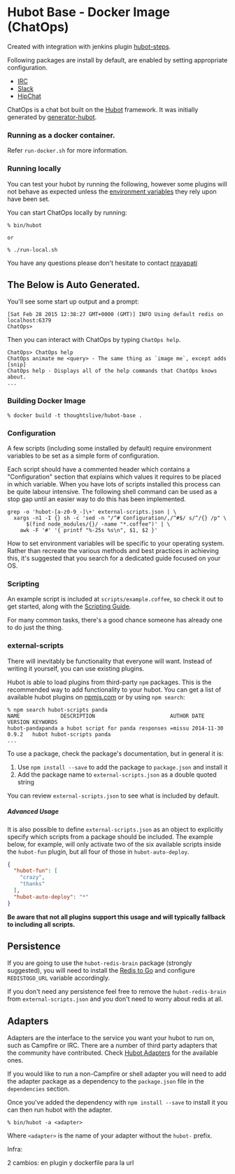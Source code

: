 # Hubot Base - Docker Image (ChatOps)

Created with integration with jenkins plugin [hubot-steps][hubot-steps].

Following packages are install by default, are enabled by setting appropriate configuration.

* [IRC](https://www.npmjs.com/package/hubot-irc)
* [Slack](https://www.npmjs.com/package/hubot-slack)
* [HipChat](https://www.npmjs.com/package/hubot-hipchat)

ChatOps is a chat bot built on the [Hubot][hubot] framework. It was
initially generated by [generator-hubot][generator-hubot].

[hubot]: http://hubot.github.com
[generator-hubot]: https://github.com/github/generator-hubot
[hubot-steps]: https://github.com/ThoughtsLive/hubot-steps

### Running as a docker container.
  
  Refer `run-docker.sh` for more information. 
    
### Running locally

You can test your hubot by running the following, however some plugins will not
behave as expected unless the [environment variables](#configuration) they rely
upon have been set.

You can start ChatOps locally by running:

    % bin/hubot 
    
    or
    
    % ./run-local.sh

You have any questions please don't hesitate to contact [nrayapati](https://github.com/nrayapati)

## The Below is Auto Generated.

You'll see some start up output and a prompt:

    [Sat Feb 28 2015 12:38:27 GMT+0000 (GMT)] INFO Using default redis on localhost:6379
    ChatOps>

Then you can interact with ChatOps by typing `ChatOps help`.

    ChatOps> ChatOps help
    ChatOps animate me <query> - The same thing as `image me`, except adds [snip]
    ChatOps help - Displays all of the help commands that ChatOps knows about.
    ...

### Building Docker Image
  
    % docker build -t thoughtslive/hubot-base .

### Configuration

A few scripts (including some installed by default) require environment
variables to be set as a simple form of configuration.

Each script should have a commented header which contains a "Configuration"
section that explains which values it requires to be placed in which variable.
When you have lots of scripts installed this process can be quite labour
intensive. The following shell command can be used as a stop gap until an
easier way to do this has been implemented.

    grep -o 'hubot-[a-z0-9_-]\+' external-scripts.json | \
      xargs -n1 -I {} sh -c 'sed -n "/^# Configuration/,/^#$/ s/^/{} /p" \
          $(find node_modules/{}/ -name "*.coffee")' | \
        awk -F '#' '{ printf "%-25s %s\n", $1, $2 }'

How to set environment variables will be specific to your operating system.
Rather than recreate the various methods and best practices in achieving this,
it's suggested that you search for a dedicated guide focused on your OS.

### Scripting

An example script is included at `scripts/example.coffee`, so check it out to
get started, along with the [Scripting Guide][scripting-docs].

For many common tasks, there's a good chance someone has already one to do just
the thing.

[scripting-docs]: https://github.com/github/hubot/blob/master/docs/scripting.md

### external-scripts

There will inevitably be functionality that everyone will want. Instead of
writing it yourself, you can use existing plugins.

Hubot is able to load plugins from third-party `npm` packages. This is the
recommended way to add functionality to your hubot. You can get a list of
available hubot plugins on [npmjs.com][npmjs] or by using `npm search`:

    % npm search hubot-scripts panda
    NAME             DESCRIPTION                        AUTHOR DATE       VERSION KEYWORDS
    hubot-pandapanda a hubot script for panda responses =missu 2014-11-30 0.9.2   hubot hubot-scripts panda
    ...


To use a package, check the package's documentation, but in general it is:

1. Use `npm install --save` to add the package to `package.json` and install it
2. Add the package name to `external-scripts.json` as a double quoted string

You can review `external-scripts.json` to see what is included by default.

##### Advanced Usage

It is also possible to define `external-scripts.json` as an object to
explicitly specify which scripts from a package should be included. The example
below, for example, will only activate two of the six available scripts inside
the `hubot-fun` plugin, but all four of those in `hubot-auto-deploy`.

```json
{
  "hubot-fun": [
    "crazy",
    "thanks"
  ],
  "hubot-auto-deploy": "*"
}
```

**Be aware that not all plugins support this usage and will typically fallback
to including all scripts.**

[npmjs]: https://www.npmjs.com

##  Persistence

If you are going to use the `hubot-redis-brain` package (strongly suggested),
you will need to install the [Redis to Go][redistogo] and configure `REDISTOGO_URL` variable accordingly. 

If you don't need any persistence feel free to remove the `hubot-redis-brain`
from `external-scripts.json` and you don't need to worry about redis at all.

[redistogo]: https://redistogo.com/

## Adapters

Adapters are the interface to the service you want your hubot to run on, such
as Campfire or IRC. There are a number of third party adapters that the
community have contributed. Check [Hubot Adapters][hubot-adapters] for the
available ones.

If you would like to run a non-Campfire or shell adapter you will need to add
the adapter package as a dependency to the `package.json` file in the
`dependencies` section.

Once you've added the dependency with `npm install --save` to install it you
can then run hubot with the adapter.

    % bin/hubot -a <adapter>

Where `<adapter>` is the name of your adapter without the `hubot-` prefix.

[hubot-adapters]: https://github.com/github/hubot/blob/master/docs/adapters.md


Infra:

2 cambios: en plugin y dockerfile para la url


